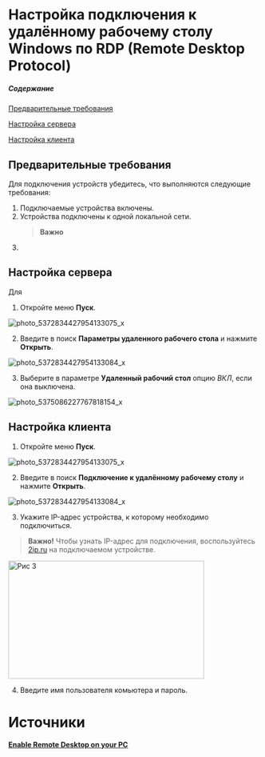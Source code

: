 # Настройка подключения к удалённому рабочему столу Windows по RDP (Remote Desktop Protocol)

##### Содержание
[Предварительные требования](#prerequisites)

[Настройка сервера](#serversettings)

[Настройка клиента](#clientsettings)


<a name="prerequisites"><h2>Предварительные требования</h2></a>

Для подключения устройств убедитесь, что выполняются следующие требования:
1. Подключаемые устройства включены.
2. Устройства подключены к одной локальной сети.
   >__Важно__ 
4. 
<a name="serversettings"><h2>Настройка сервера</h2></a>

Для
1. Откройте меню __Пуск__.
   
![photo_5372834427954133075_x](https://github.com/user-attachments/assets/c73fd719-8c19-4a6a-bc5d-a48d541a946b) 

2. Введите в поиск __Параметры удаленного рабочего стола__ и нажмите __Открыть__.
   
![photo_5372834427954133084_x](https://github.com/user-attachments/assets/1e49df1a-de47-4465-8e35-6c7d23816b74)
  
3. Выберите в параметре __Удаленный рабочий стол__ опцию _ВКЛ_, если она выключена.

![photo_5375086227767818154_x](https://github.com/user-attachments/assets/7b6e1946-dc35-44d1-bd4a-01bb79514878)

 <a name="clientsettings"><h2>Настройка клиента</h2></a>
 
1. Откройте меню __Пуск__.

<img  alt="photo_5372834427954133075_x" src="https://github.com/user-attachments/assets/c73fd719-8c19-4a6a-bc5d-a48d541a946b">

2. Введите в поиск __Подключение к удалённому рабочему столу__ и нажмите __Открыть__.

![photo_5372834427954133084_x](https://github.com/user-attachments/assets/1e49df1a-de47-4465-8e35-6c7d23816b74)

3. Укажите IP-адрес устройства, к которому необходимо подключиться.
   
>__Важно!__ Чтобы узнать IP-адрес для подключения, воспользуйтесь [2ip.ru](https://2ip.ru/) на подключаемом устройстве.
   
<img  width="392" height="236" padding="1000000px" background="red" alt="Рис 3" src="https://github.com/user-attachments/assets/d7fc6fa8-c701-4126-a8fe-394dfebb5936">


4. Введите имя пользователя комьютера и пароль.

# Источники
[__Enable Remote Desktop on your PC__](https://learn.microsoft.com/en-us/windows-server/remote/remote-desktop-services/remotepc/remote-desktop-allow-access)

